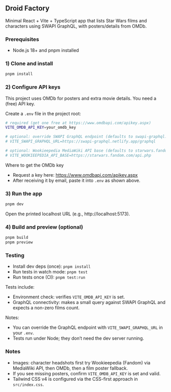 ## Droid Factory

Minimal React + Vite + TypeScript app that lists Star Wars films and characters using SWAPI GraphQL, with posters/details from OMDb.

### Prerequisites
- Node.js 18+ and pnpm installed

### 1) Clone and install
```bash
pnpm install
```

### 2) Configure API keys
This project uses OMDb for posters and extra movie details. You need a (free) API key.

Create a `.env` file in the project root:
```bash
# required (get one free at https://www.omdbapi.com/apikey.aspx)
VITE_OMDB_API_KEY=your_omdb_key

# optional: override SWAPI GraphQL endpoint (defaults to swapi-graphql.netlify.app)
# VITE_SWAPI_GRAPHQL_URL=https://swapi-graphql.netlify.app/graphql

# optional: Wookieepedia MediaWiki API base (defaults to starwars.fandom.com/api.php)
# VITE_WOOKIEEPEDIA_API_BASE=https://starwars.fandom.com/api.php
```

Where to get the OMDb key
- Request a key here: https://www.omdbapi.com/apikey.aspx
- After receiving it by email, paste it into `.env` as shown above.

### 3) Run the app
```bash
pnpm dev
```
Open the printed localhost URL (e.g., http://localhost:5173).

### 4) Build and preview (optional)
```bash
pnpm build
pnpm preview
```

### Testing
- Install dev deps (once): `pnpm install`
- Run tests in watch mode: `pnpm test`
- Run tests once (CI): `pnpm test:run`

Tests include:
- Environment check: verifies `VITE_OMDB_API_KEY` is set.
- GraphQL connectivity: makes a small query against SWAPI GraphQL and expects a non-zero films count.

Notes:
- You can override the GraphQL endpoint with `VITE_SWAPI_GRAPHQL_URL` in your `.env`.
- Tests run under Node; they don’t need the dev server running.

### Notes
- Images: character headshots first try Wookieepedia (Fandom) via MediaWiki API, then OMDb, then a film poster fallback.
- If you see missing posters, confirm `VITE_OMDB_API_KEY` is set and valid.
- Tailwind CSS v4 is configured via the CSS-first approach in `src/index.css`.
